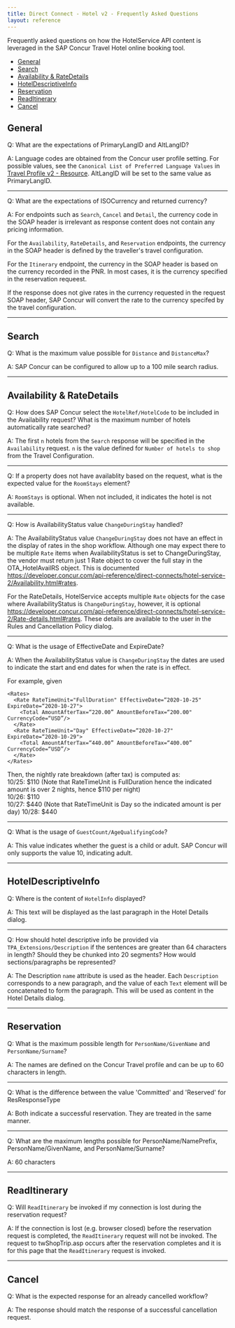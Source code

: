```yaml
---
title: Direct Connect - Hotel v2 - Frequently Asked Questions
layout: reference
---
```


Frequently asked questions on how the HotelService API content is leveraged in the SAP Concur Travel Hotel online booking tool.

* [General](#general)
* [Search](#search)
* [Availability & RateDetails](#availability)
* [HotelDescriptiveInfo](#hotel-descriptive-info)
* [Reservation](#reservation)
* [ReadItinerary](#read-itinerary)
* [Cancel](#cancel)

## <a name="general"></a>General

Q: What are the expectations of PrimaryLangID and AltLangID?

A: Language codes are obtained from the Concur user profile setting. For possible values, see the `Canonical List of Preferred Language Values` in  [Travel Profile v2 - Resource](`https://developer.concur.com/api-reference/travel-profile/v2.profile-resource.html`). AltLangID will be set to the same value as PrimaryLangID.

***

Q: What are the expectations of ISOCurrency and returned currency?

A: For endpoints such as `Search`, `Cancel` and `Detail`, the currency code in the SOAP header is irrelevant as response content does not contain any pricing information.

For the `Availability`, `RateDetails`, and `Reservation` endpoints, the currency in the SOAP header is defined by the traveller's travel configuration.

For the `Itinerary` endpoint, the currency in the SOAP header is based on the currency recorded in the PNR. In most cases, it is the currency specified in the reservation requeest. 

If the response does not give rates in the currency requested in the request SOAP header, SAP Concur will convert the rate to the currency specifed by the travel configuration.

***

## <a name="search"></a>Search

Q: What is the maximum value possible for `Distance` and `DistanceMax`? 

A: SAP Concur can be configured to allow up to a 100 mile search radius.

***

## <a name="availability"></a>Availability & RateDetails

Q: How does SAP Concur select the `HotelRef/HotelCode` to be included in the Availability request? What is the maximum number of hotels automatically rate searched?

A: The first `n` hotels from the `Search` response will be specified in the `Availability` request. `n` is the value defined for `Number of hotels to shop` from the Travel Configuration.

*** 

Q: If a property does not have availablity based on the request, what is the expected value for the `RoomStays` element?

A: `RoomStays` is optional. When not included, it indicates the hotel is not available.

***

Q: How is AvailabilityStatus value `ChangeDuringStay` handled?

A: The AvailabilityStatus value `ChangeDuringStay` does not have an effect in the display of rates in the shop workflow. Although one may expect there to be multiple `Rate` items when AvailabilityStatus is set to ChangeDuringStay, the vendor must return just 1 Rate object to cover the full stay in the OTA_HotelAvailRS object. This is documented https://developer.concur.com/api-reference/direct-connects/hotel-service-2/Availability.html#rates.

For the RateDetails, HotelService accepts multiple `Rate` objects for the case where AvailabilityStatus is `ChangeDuringStay`, however, it is optional https://developer.concur.com/api-reference/direct-connects/hotel-service-2/Rate-details.html#rates. These details are available to the user in the Rules and Cancellation Policy dialog.

***

Q: What is the usage of EffectiveDate and ExpireDate?

A: When the AvailabilityStatus value is `ChangeDuringStay` the dates are used to indicate the start and end dates for when the rate is in effect.

For example, given

```
<Rates>
  <Rate RateTimeUnit="FullDuration" EffectiveDate=“2020-10-25" ExpireDate=“2020-10-27">
    <Total AmountAfterTax=“220.00” AmountBeforeTax=“200.00" CurrencyCode=“USD”/>
  </Rate>
  <Rate RateTimeUnit="Day" EffectiveDate=“2020-10-27" ExpireDate=“2020-10-29">
    <Total AmountAfterTax=“440.00” AmountBeforeTax=“400.00” CurrencyCode=“USD”/>
  </Rate>
</Rates>
```
Then, the nightly rate breakdown (after tax) is computed as:  
10/25: $110 (Note that RateTimeUnit is FullDuration hence the indicated amount is over 2 nights, hence $110 per night)  
10/26: $110  
10/27: $440 (Note that RateTimeUnit is Day so the indicated amount is per day)
10/28: $440

***

Q: What is the usage of `GuestCount/AgeQualifyingCode`?

A: This value indicates whether the guest is a child or adult. SAP Concur will only supports the value 10, indicating adult.

***

## <a name="hotel-descriptive-info"></a>HotelDescriptiveInfo

Q: Where is the content of `HotelInfo` displayed?

A: This text will be displayed as the last paragraph in the Hotel Details dialog.

***

Q: How should hotel descriptive info be provided via `TPA_Extensions/Description` if the sentences are greater than 64 characters in length? Should they be chunked into 20 segments? How would sections/paragraphs be represented? 

A: The Description `name` attribute is used as the header. Each `Description` corresponds to a new paragraph, and the value of each `Text` element will be concatenated to form the paragraph. This will be used as content in the Hotel Details dialog. 

*** 

## <a name="reservation"></a>Reservation

Q: What is the maximum possible length for `PersonName/GivenName` and `PersonName/Surname`? 

A: The names are defined on the Concur Travel profile and can be up to 60 characters in length.

***

Q: What is the difference between the value 'Committed' and 'Reserved' for ResResponseType

A: Both indicate a successful reservation. They are treated in the same manner.

***

Q: What are the maximum lengths possible for PersonName/NamePrefix, PersonName/GivenName, and PersonName/Surname?

A: 60 characters 

***

## <a name="read-itinerary"></a>ReadItinerary

Q: Will `ReadItinerary` be invoked if my connection is lost during the reservation request?

A: If the connection is lost (e.g. browser closed) before the reservation request is completed, the `ReadItinerary` request will not be invoked. The request to twShopTrip.asp occurs after the reservation completes and it is for this page that the `ReadItinerary` request is invoked.

***

## <a name="cancel"></a>Cancel

Q: What is the expected response for an already cancelled workflow?

A: The response should match the response of a successful cancellation request.
